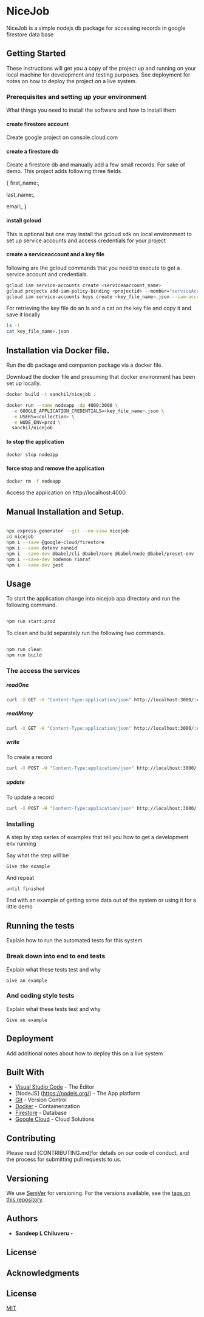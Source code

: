 # NiceJob

NiceJob is a simple nodejs db package for accessing records in 
google firestore data base


## Getting Started

These instructions will get you a copy of the project up and running on your local machine for development and testing purposes. See deployment for notes on how to deploy the project on a live system.

### Prerequisites and setting up your environment

What things you need to install the software and how to install them

#### create firestore account

Create google project on console.cloud.com

#### create a firestore db
Create a firestore db and manually add a few small records. For sake of demo. 
This project adds following three fields
  
  
{
first_name:,
  
  
last_name:,
  
  
email:,
}

#### install gcloud
This is optional but one may install the gcloud sdk on local environment to set up service accounts and access credentials for your project

#### create a serviceaccount and a key file

following are the gcloud commands that you need to execute to get a service account and credentials.

```bash
gcloud iam service-accounts create <serviceaaccount_name>
gcloud projects add-iam-policy-binding <projectid> --member="serviceAccount:<serviceaaccount_name>@<project_id>.iam.gserviceaccount.com" --role="roles/owner"
gcloud iam service-accounts keys create <key_file_name>.json --iam-account=<serviceaaccount_name>@<project_id>.iam.gserviceaccount.com

```
For retrieving the key file do an ls and a cat on the key file and copy it and save it locally

```bash
ls -l
cat key_file_name>.json
```


## Installation via Docker file.

Run the db package and companion package via a docker file.

Download the docker file and presuming that docker environment has been set up locally.

```bash
docker build -t sanchil/nicejob .

docker run --name nodeapp -dp 4000:3000 \
  -e GOOGLE_APPLICATION_CREDENTIALS=<key_file_name>.json \
  -e USERS=<collection> \
  -e NODE_ENV=prod \
  sanchil/nicejob
```
#### to stop the application  
```bash
docker stop nodeapp
```

#### force stop and remove the application  
```bash
docker rm -f nodeapp
```

Access the application on http://localhost:4000.

## Manual Installation and Setup.

```bash

npx express-generator --git --no-view nicejob
cd nicejob
npm i --save @google-cloud/firestore
npm i --save dotenv nanoid
npm i --save-dev @babel/cli @babel/core @babel/node @babel/preset-env 
npm i --save-dev nodemon rimraf
npm i --save-dev jest

```



## Usage

To start the application change into nicejob app directory and run the following command.

```bash

npm run start:prod

```
To clean and build separately run the following two commands.

```bash

npm run clean
npm run build

```

### The access the services


##### readOne

```bash
curl -X GET -H "Content-Type:application/json" http://localhost:3000/:collection/:id 
```

##### readMany

```bash
curl -X GET -H "Content-Type:application/json" http://localhost:3000/:collection
```

##### write
To create a record

```bash
curl -X POST -H "Content-Type:application/json" http://localhost:3000/:collection
```

##### update
To update a record

```bash
curl -X POST -H "Content-Type:application/json" http://localhost:3000/:collection/:id
```



### Installing

A step by step series of examples that tell you how to get a development env running

Say what the step will be

```
Give the example
```

And repeat

```
until finished
```

End with an example of getting some data out of the system or using it for a little demo

## Running the tests

Explain how to run the automated tests for this system

### Break down into end to end tests

Explain what these tests test and why

```
Give an example
```

### And coding style tests

Explain what these tests test and why

```
Give an example
```

## Deployment

Add additional notes about how to deploy this on a live system

## Built With

* [Visual Studio Code](https://visualstudio.microsoft.com/) - The Editor
* [NodeJS] (https://nodejs.org/) - The App platform
* [Git](https://github.com/) - Version Control
* [Docker](https://www.docker.com) - Containerization
* [Firestore](https://cloud.google.com/firestore) - Database
* [Google Cloud](https://console.cloud.google.com/) - Cloud Solutions


## Contributing

Please read [CONTRIBUTING.md]for details on our code of conduct, and the process for submitting pull requests to us.

## Versioning

We use [SemVer](http://semver.org/) for versioning. For the versions available, see the [tags on this repository](https://github.com/your/project/tags). 

## Authors

* **Sandeep L Chiluveru** - 

## License


## Acknowledgments








## License
[MIT](https://choosealicense.com/licenses/mit/)
